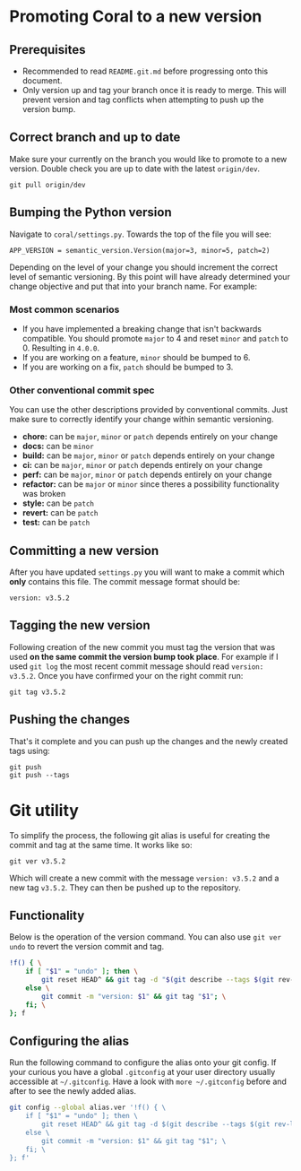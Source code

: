 # Promoting Coral to a new version

## Prerequisites 

- Recommended to read `README.git.md` before progressing onto this document.
- Only version up and tag your branch once it is ready to merge. This will prevent version and tag conflicts when attempting to push up the version bump.

## Correct branch and up to date

Make sure your currently on the branch you would like to promote to a new version. Double check you are up to date with the latest `origin/dev`.

```
git pull origin/dev
```

## Bumping the Python version

Navigate to `coral/settings.py`. Towards the top of the file you will see:

```
APP_VERSION = semantic_version.Version(major=3, minor=5, patch=2)
```

Depending on the level of your change you should increment the correct level of semantic versioning. By this point will have already determined your change objective and put that into your branch name. For example:

### Most common scenarios

- If you have implemented a breaking change that isn't backwards compatible. You should promote `major` to 4 and reset `minor` and `patch` to 0. Resulting in `4.0.0`.
- If you are working on a feature, `minor` should be bumped to 6.
- If you are working on a fix, `patch` should be bumped to 3.

### Other conventional commit spec

You can use the other descriptions provided by conventional commits. Just make sure to correctly identify your change within semantic versioning.

- **chore:** can be `major`, `minor` or `patch` depends entirely on your change
- **docs:** can be `minor`
- **build:** can be `major`, `minor` or `patch` depends entirely on your change
- **ci:** can be `major`, `minor` or `patch` depends entirely on your change
- **perf:** can be `major`, `minor` or `patch` depends entirely on your change
- **refactor:** can be `major` or `minor` since theres a possibility functionality was broken
- **style:** can be `patch`
- **revert:** can be `patch`
- **test:** can be `patch`

## Committing a new version

After you have updated `settings.py` you will want to make a commit which **only** contains this file. The commit message format should be:

```
version: v3.5.2
```

## Tagging the new version

Following creation of the new commit you must tag the version that was used **on the same commit the version bump took place**. For example if I used `git log` the most recent commit message should read `version: v3.5.2`. Once you have confirmed your on the right commit run:

```
git tag v3.5.2
```

## Pushing the changes

That's it complete and you can push up the changes and the newly created tags using:

```
git push
git push --tags
```

# Git utility

To simplify the process, the following git alias is useful for creating the commit and tag at the same time. It works like so:

```
git ver v3.5.2
```

Which will create a new commit with the message `version: v3.5.2` and a new tag `v3.5.2`. They can then be pushed up to the repository.

## Functionality

Below is the operation of the version command. You can also use `git ver undo` to revert the version commit and tag.

```bash
!f() { \
    if [ "$1" = "undo" ]; then \
        git reset HEAD^ && git tag -d "$(git describe --tags $(git rev-list --tags --max-count=1))"; \
    else \
        git commit -m "version: $1" && git tag "$1"; \
    fi; \
}; f
```

## Configuring the alias

Run the following command to configure the alias onto your git config. If your curious you have a global `.gitconfig` at your user directory usually accessible at `~/.gitconfig`. Have a look with `more ~/.gitconfig` before and after to see the newly added alias.

```bash
git config --global alias.ver '!f() { \
    if [ "$1" = "undo" ]; then \
        git reset HEAD^ && git tag -d $(git describe --tags $(git rev-list --tags --max-count=1)); \
    else \
        git commit -m "version: $1" && git tag "$1"; \
    fi; \
}; f'
```
